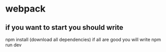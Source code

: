 # webpack

if you want to start you should write 
-------------------------------------
npm install (download all dependencies)
if all are good you will write npm run dev

